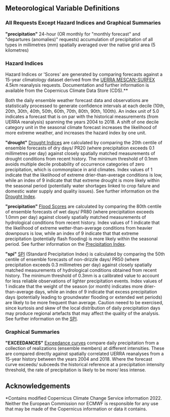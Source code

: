 ## Meteorological Variable Definitions

### All Requests Except Hazard Indices and Graphical Summaries

**"precipitation"** 24-hour (OR monthly for "monthly forecast" and "departures (anomalies)" requests) accumulation of precipitation of all types in millimetres (mm) spatially averaged over the native grid area (5 kilometres)

### Hazard Indices

Hazard Indices or 'Scores' are generated by comparing forecasts against a 15-year climatology dataset derived from the [UERRA MESCAN-SURFEX](https://cds.climate.copernicus.eu/cdsapp#!/dataset/reanalysis-uerra-europe-single-levels?tab=overview) 4.5km reanalysis requests. Documentation and further information is available from the Copernicus Climate Data Store (CDS).**

Both the daily ensemble weather forecast data and observations are statistically processed to generate confidence intervals at each decile (10th, 20th, 30th, 40th, 50th, 60th, 70th, 80th, 90th, 100th). An index unit of 5.0 indicates a forecast that is on par with the historical measurements (from UERRA reanalysis) spanning the years 2004 to 2018. A shift of one decile category unit in the seasonal climate forecast increases the likelihood of more extreme weather, and increases the hazard index by one unit.

**"drought"** <ins>Drought Indices</ins> are calculated by comparing the 20th centile of ensemble forecasts of dry days/ PR20 (where precipitation exceeds 0.1 millimetres per day) against closely spatially matched measurements of drought conditions from recent history. The minimum threshold of 0.1mm avoids multiple decile probability of occurrence categories of zero precipitation, which is commonplace in arid climates. Index values of 1 indicate that the likelihood of extreme drier-than-average conditions is low, while an index of 9 indicate that that extreme drought is more likely within the seasonal period (potentially water shortages linked to crop failure and domestic water supply and quality issues).
See further information on the [Drought Index](https://github.com/cjnankervis/Re-Climate/blob/main/About-Hazard-Indices.md#drought-index).

**"precipitation"** <ins>Flood Scores</ins> are calculated by comparing the 80th centile of ensemble forecasts of wet days/ PR80 (where precipitation exceeds 1.0mm per day) against closely spatially matched measurements of hydrological conditions from recent history. Index values of 1 indicate that the likelihood of extreme wetter-than-average conditions from heavier downpours is low, while an index of 9 indicate that that extreme precipitation (potentially flash flooding) is more likely within the seasonal period.
See further information on the [Precipitation Index](https://github.com/cjnankervis/Re-Climate/blob/main/About-Hazard-Indices.md#precipitation-index).

**"spi"** <ins>SPI</ins> (Standard Precipitation Index) is calculated by comparing the 50th centile of ensemble forecasts of non-drizzle days/ PR50 (where precipitation exceeds 0.3 millimetres per day) against closely spatially matched measurements of hydrological conditions obtained from recent history. The minimum threshold of 0.3mm is a calibrated value to account for less reliable observations of lighter precipitation events. Index values of 1 indicate that the weight of the season (or month) indicates more drier-than-average days, while an index of 9 indicate that excess precipitation days (potentially leading to groundwater flooding or extended wet periods) are likely to be more frequent than average. Caution neeed to be exercised, since kurtosis and skew of the local distribution of daily precipitation days may produce regional artefacts that may affect the quality of the analysis.
See further information on the [SPI](https://github.com/cjnankervis/Re-Climate/blob/main/About-Hazard-Indices.md#standardized-precipitation-index-spi).

### Graphical Summaries

**"EXCEEDANCES"** <ins>Exceedance curves</ins> compare daily precipitation from a collection of realizations (ensemble members) at different intensities. These are compared directly against spatially correlated UERRA reanalyses from a 15-year history between the years 2004 and 2018. Where the forecast curve exceeds/ subceeds the historical reference at a precipitation intensity threshold, the rate of precipitation is likely to be more/ less intense. 

## Acknowledgements

*Contains modified Copernicus Climate Change Service information 2022. Neither the European Commission nor ECMWF is responsible for any use that may be made of the Copernicus information or data it contains.
